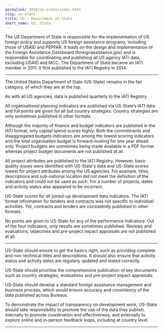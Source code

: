 ```yaml
---
permalink: 2018/us-state/index.html
slug: us-state
title: US – Department of State
short_name: US, State
---
```


The US Department of State is responsible for the implementation of US foreign policy and supports US foreign assistance programs, including those of USAID and PEPFAR. It leads on the design and implementation of the Foreign Assistance Dashboard (foreignassistance.gov) and is responsible for coordinating and publishing all US agency IATI data, excluding USAID and MCC. The Department of State became an IATI member in 2011. It first published to the IATI Registry in 2014.

---

The United States Department of State (US-State) remains in the fair category, of which they are at the top. 

As with all US agencies, data is published quarterly to the IATI Registry. 

All organisational planning indicators are published via US-State’s IATI data and full points are given for all but country strategies. Country strategies are only sometimes published in other formats. 

Although the majority of finance and budget indicators are published in the IATI format, only capital spend scores highly. Both the commitments and disaggregated budgets indicators are among the lowest scoring indicators and the total organisation budget is forward-looking for one year ahead only. Project budgets are sometimes being made available in a PDF format whereas project budget documents are not published at all. 

All project attributes are published to the IATI Registry. However, basic quality issues were identified with US-State's data and US-State scores lowest for project attributes among the US agencies. For example, titles, descriptions and sub-national location did not meet the definition of the indicators and could not be used as such. For a number of projects, dates and activity status also appeared to be incorrect.

US-State scores for all joined-up development data indicators. The IATI format information for tenders and contracts was not specific to individual activities. Yet, contracts and tenders are consistently published in other formats. 

No points are given to US-State for any of the performance indicators. Out of the four indicators, only results are sometimes published. Reviews and evaluations, objectives and pre-project impact appraisals are not published at all. 


---

US-State should ensure to get the basics right, such as providing complete and non-technical titles and descriptions. 
It should also ensure that activity status and activity dates are regularly updated and stated correctly. 

US-State should prioritise the comprehensive publication of key documents such as country strategies, evaluations and pre-project impact appraisals. 

US-State should develop a standard foreign assistance management and business process, which would ensure accuracy and consistency of the data published across Bureaus.

To demonstrate the impact of transparency on development work, US-State should take responsibility to promote the use of the data they publish, internally to promote coordination and effectiveness; and externally to explore online and in-person feedback loops, including at country level. 

---
